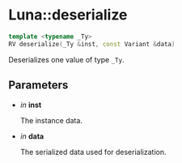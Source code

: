 # Luna::deserialize

```c++
template <typename _Ty>
RV deserialize(_Ty &inst, const Variant &data)
```

Deserializes one value of type `_Ty`. 



## Parameters
* *in* **inst**

    The instance data. 

* *in* **data**

    The serialized data used for deserialization. 


